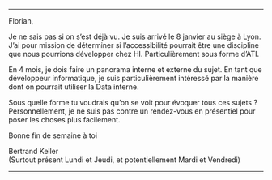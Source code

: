 

---

Florian,

Je ne sais pas si on s’est déjà vu. Je suis arrivé le 8 janvier au siège à Lyon.
J’ai pour mission de déterminer si l’accessibilité pourrait être une discipline que nous pourrions développer chez HI.
Particulièrement sous forme d’ATI.

En 4 mois, je dois faire un panorama interne et externe du sujet.
En tant que développeur informatique, je suis particulièrement intéressé par la manière dont on pourrait utiliser la Data interne.

Sous quelle forme tu voudrais qu’on se voit pour évoquer tous ces sujets ?
Personnellement, je ne suis pas contre un rendez-vous en présentiel pour poser les choses plus facilement.

Bonne fin de semaine à toi

Bertrand Keller  
(Surtout présent Lundi et Jeudi, et potentiellement Mardi et Vendredi)

---